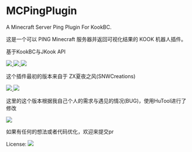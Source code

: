# MCPingPlugin

A Minecraft Server Ping Plugin For KookBC.

这是一个可以 PING Minecraft 服务器并返回可视化结果的 KOOK 机器人插件。

基于KookBC与JKook API
<p>
    <a  href="https://www.oracle.com/java/technologies/javase/javase-jdk8-downloads.html">
		<img src="https://img.shields.io/badge/JDK-8+-green.svg" />
	</a>
    <a href= "https://github.com/SNWCreations/KookBC">
        <img src="https://img.shields.io/badge/-KookBC-red">
    </a>
    <a href= "https://github.com/SNWCreations/JKook">
        <img src="https://img.shields.io/badge/-JKook-red">
    </a>
</p>
​
这个插件最初的版本来自于 ZX夏夜之风(SNWCreations)

<p>
  <a href="https://github.com/SNWCreations">
    <img src="https://img.shields.io/badge/Author-SNWCreations-blue.svg?link=https://github.com/SNWCreations" />
  </a>
  <a href="https://github.com/SNWCreations/MCPingBot">
    <img src="https://img.shields.io/badge/Repo-MCPingBot-blue.svg?link=https://github.com/SNWCreations/MCPingBot">
  </a>
</p>

这里的这个版本根据我自己个人的需求与遇见的情况(BUG)，使用HuTool进行了修改
​<p>
    <a href="https://github.com/looly/hutool-site">
        <img src="https://img.shields.io/badge/-HuTool-red">
    </a>
</p>

如果有任何的想法或者代码优化，欢迎来提交pr

<p>
    License:
    <a href="https://mit-license.org/">
        <img src="https://img.shields.io/badge/license-MIT-green">
    </a>
</p>

